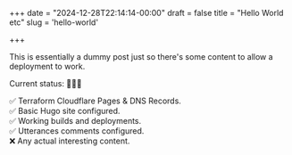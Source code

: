 +++
date = "2024-12-28T22:14:14-00:00"
draft = false
title = "Hello World etc"
slug = 'hello-world'

+++

This is essentially a dummy post just so there's some content to allow a deployment to work.

Current status: 🤷🏻‍♂️

✅ Terraform Cloudflare Pages & DNS Records.  
✅ Basic Hugo site configured.  
✅ Working builds and deployments.  
✅ Utterances comments configured.  
❌ Any actual interesting content.  


